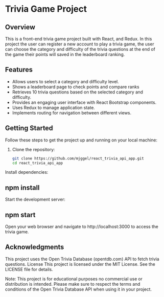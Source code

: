 # Trivia Game Project

## Overview

This is a front-end trivia game project built with React, and Redux. In this project the user can register a new account to play a trivia game, the user can choose the category and difficulty of the trivia questions at the end of the game their points will saved in the leaderboard ranking.

## Features

- Allows users to select a category and difficulty level.
- Shows a leaderboard page to check points and compare ranks
- Retrieves 10 trivia questions based on the selected category and difficulty.
- Provides an engaging user interface with React Bootstrap components.
- Uses Redux to manage application state.
- Implements routing for navigation between different views.

## Getting Started

Follow these steps to get the project up and running on your local machine:

1. Clone the repository:

   ```sh
   git clone https://github.com/mjggel/react_trivia_api_app.git
   cd react_trivia_api_app
Install dependencies:


## npm install
Start the development server:


## npm start
Open your web browser and navigate to http://localhost:3000 to access the trivia game.


## Acknowledgments
This project uses the Open Trivia Database (opentdb.com) API to fetch trivia questions.
License
This project is licensed under the MIT License. See the LICENSE file for details.


Note: This project is for educational purposes no commercial use or distribution is intended. Please make sure to respect the terms and conditions of the Open Trivia Database API when using it in your project.
